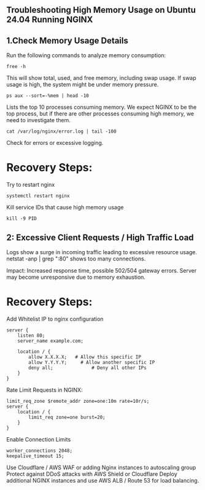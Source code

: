 ## Troubleshooting High Memory Usage on Ubuntu 24.04 Running NGINX
## 1.Check Memory Usage Details
Run the following commands to analyze memory consumption:
```
free -h
```
This will show total, used, and free memory, including swap usage.
If swap usage is high, the system might be under memory pressure.

```
ps aux --sort=-%mem | head -10
```
Lists the top 10 processes consuming memory.
We expect NGINX to be the top process, but if there are other processes consuming high memory, we need to investigate them.

```
cat /var/log/nginx/error.log | tail -100
```
Check for errors or excessive logging.

# Recovery Steps:
Try to restart nginx
```
systemctl restart nginx
```
Kill service IDs that cause high memory usage
```
kill -9 PID
```

## 2: Excessive Client Requests / High Traffic Load
Logs show a surge in incoming traffic leading to excessive resource usage.
netstat -anp | grep ":80" shows too many connections.

Impact:
Increased response time, possible 502/504 gateway errors.
Server may become unresponsive due to memory exhaustion.

# Recovery Steps:
Add Whitelist IP to nginx configuration
```
server {
    listen 80;
    server_name example.com;

    location / {
        allow X.X.X.X;   # Allow this specific IP
        allow Y.Y.Y.Y;     # Allow another specific IP
        deny all;              # Deny all other IPs
    }
}

```
Rate Limit Requests in NGINX:
```
limit_req_zone $remote_addr zone=one:10m rate=10r/s;
server {
    location / {
        limit_req zone=one burst=20;
    }
}
```
Enable Connection Limits
```
worker_connections 2048;
keepalive_timeout 15;
```
Use Cloudflare / AWS WAF or adding Nginx instances to autoscaling group
Protect against DDoS attacks with AWS Shield or Cloudflare
Deploy additional NGINX instances and use AWS ALB / Route 53 for load balancing.

